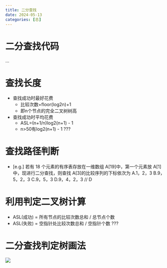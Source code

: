```yaml
---
title: 二分查找
date: 2024-05-13
categories: [总]
---
```



# 二分查找代码
...
<!-- more -->

# 查找长度
- 查找成功时最好花费
    - 比较次数=floor(log2n)+1
    - 即n个节点的完全二叉树树高
- 查找成功时平均花费
    - ASL=(n+1/n)log2(n+1) - 1
    - n>50有log2(n+1) - 1
???

# 查找路径判断
- [e.g.] 若有 18 个元素的有序表存放在一维数组 A[19]中，第一个元素放 A[1]中，现进行二分查找，则查找 A[3]的比较序列的下标依次为
A.1，2，3   B.9，5，2，3    C.9，5，3   D.9，4，2，3
// D


# 利用判定二叉树计算
- ASL(成功) = 所有节点的比较次数总和 / 总节点个数
- ASL(失败) = 空指针处比较次数总和 / 空指针个数
???

# 二分查找判定树画法
<img src="/img/bst.png">


